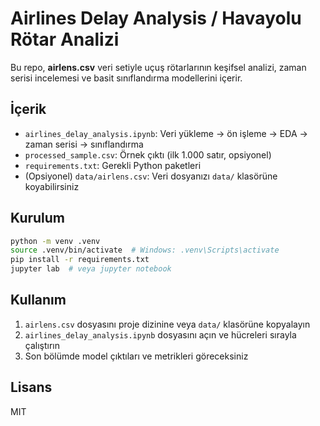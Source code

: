 
# Airlines Delay Analysis / Havayolu Rötar Analizi

Bu repo, **airlens.csv** veri setiyle uçuş rötarlarının keşifsel analizi, zaman serisi incelemesi ve basit sınıflandırma modellerini içerir.

## İçerik
- `airlines_delay_analysis.ipynb`: Veri yükleme → ön işleme → EDA → zaman serisi → sınıflandırma
- `processed_sample.csv`: Örnek çıktı (ilk 1.000 satır, opsiyonel)
- `requirements.txt`: Gerekli Python paketleri
- (Opsiyonel) `data/airlens.csv`: Veri dosyanızı `data/` klasörüne koyabilirsiniz

## Kurulum
```bash
python -m venv .venv
source .venv/bin/activate  # Windows: .venv\Scripts\activate
pip install -r requirements.txt
jupyter lab  # veya jupyter notebook
```

## Kullanım
1) `airlens.csv` dosyasını proje dizinine veya `data/` klasörüne kopyalayın
2) `airlines_delay_analysis.ipynb` dosyasını açın ve hücreleri sırayla çalıştırın
3) Son bölümde model çıktıları ve metrikleri göreceksiniz

## Lisans
MIT
